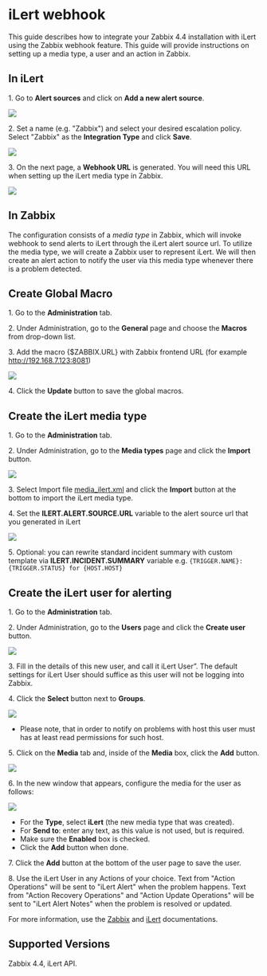 # iLert webhook

This guide describes how to integrate your Zabbix 4.4 installation with iLert using the Zabbix webhook feature. This guide will provide instructions on setting up a media type, a user and an action in Zabbix.

## In iLert

1\. Go to **Alert sources** and click on **Add a new alert source**.

[![](images/tn_1.png?raw=true)](images/1.png)

2\. Set a name (e.g. "Zabbix") and select your desired escalation policy. Select "Zabbix" as the **Integration Type** and click **Save**.

[![](images/tn_2.png?raw=true)](images/2.png)

3\. On the next page, a **Webhook URL** is generated. You will need this URL when setting up the iLert media type in Zabbix.

[![](images/tn_3.png?raw=true)](images/3.png)

## In Zabbix

The configuration consists of a _media type_ in Zabbix, which will invoke webhook to send alerts to iLert through the iLert alert source url. To utilize the media type, we will create a Zabbix user to represent iLert. We will then create an alert action to notify the user via this media type whenever there is a problem detected.

## Create Global Macro

1\. Go to the **Administration** tab.

2\. Under Administration, go to the **General** page and choose the **Macros** from drop-down list.

3\. Add the macro {\$ZABBIX.URL} with Zabbix frontend URL (for example http://192.168.7.123:8081)

[![](images/tn_4.png?raw=true)](images/4.png)

4\. Click the **Update** button to save the global macros.

## Create the iLert media type

1\. Go to the **Administration** tab.

2\. Under Administration, go to the **Media types** page and click the **Import** button.

[![](images/tn_5.png?raw=true)](images/5.png)

3\. Select Import file [media_ilert.xml](media_ilert.xml) and click the **Import** button at the bottom to import the iLert media type.

4\. Set the **ILERT.ALERT.SOURCE.URL** variable to the alert source url that you generated in iLert

[![](images/tn_6.png?raw=true)](images/6.png)

5\. Optional: you can rewrite standard incident summary with custom template via **ILERT.INCIDENT.SUMMARY** variable e.g. `{TRIGGER.NAME}: {TRIGGER.STATUS} for {HOST.HOST}`

## Create the iLert user for alerting

1\. Go to the **Administration** tab.

2\. Under Administration, go to the **Users** page and click the **Create user** button.

[![](images/tn_7.png?raw=true)](images/7.png)

3\. Fill in the details of this new user, and call it iLert User”. The default settings for iLert User should suffice as this user will not be logging into Zabbix.

4\. Click the **Select** button next to **Groups**.

[![](images/tn_8.png?raw=true)](images/8.png)

- Please note, that in order to notify on problems with host this user must has at least read permissions for such host.

5\. Click on the **Media** tab and, inside of the **Media** box, click the **Add** button.

[![](images/tn_9.png?raw=true)](images/9.png)

6\. In the new window that appears, configure the media for the user as follows:

[![](images/tn_10.png?raw=true)](images/10.png)

- For the **Type**, select **iLert** (the new media type that was created).
- For **Send to**: enter any text, as this value is not used, but is required.
- Make sure the **Enabled** box is checked.
- Click the **Add** button when done.

7\. Click the **Add** button at the bottom of the user page to save the user.

8\. Use the iLert User in any Actions of your choice. Text from "Action Operations" will be sent to "iLert Alert" when the problem happens. Text from "Action Recovery Operations" and "Action Update Operations" will be sent to "iLert Alert Notes" when the problem is resolved or updated.

For more information, use the [Zabbix](https://www.zabbix.com/documentation/current/manual/config/notifications) and [iLert](https://docs.ilert.com/integrations/zabbix) documentations.

## Supported Versions

Zabbix 4.4, iLert API.
